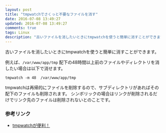 ```yaml
---
layout: post
title: "tmpwatchでさくっと不要なファイルを消す"
date: 2016-07-08 13:49:27
updated: 2016-07-08 13:49:27
comments: true
tags: Linux
description: "古いファイルを消したいときにtmpwatchを使うと簡単に消すことができます。例えば、/var/www/app/tmp 配下の48時間以上前のファイルやディレクトリを消したい場合は以下で消せます。tmpwatch -m 48  /var/www/app/tmp"
---
```


古いファイルを消したいときにtmpwatchを使うと簡単に消すことができます。

例えば、`/var/www/app/tmp` 配下の48時間以上前のファイルやディレクトリを消したい場合は以下で消せます。

```
tmpwatch -m 48  /var/www/app/tmp
```

tmpwatchは再帰的にファイルを削除するので、サブディレクトリがあればその配下のファイルも削除されます。
シンボリックの場合はリンクが削除されるだけでリンク先のファイルは削除されないとのことです。

### 参考リンク

- [tmpwatchが便利！](http://spring-mt.tumblr.com/post/18484633412/tmpwatch%E3%81%8C%E4%BE%BF%E5%88%A9)
